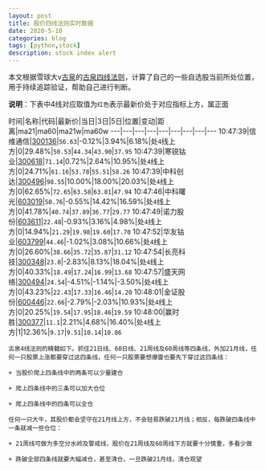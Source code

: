 ```yaml
---
layout: post
title: 股价四线法则实时数据
date: 2020-5-10
categories: blog
tags: [python,stock]
description: stock index alert
---
```



本文根据雪球大v[古泉](https://xueqiu.com/u/7148646888)的[古泉四线法则](https://xueqiu.com/7148646888/130498192)，计算了自己的一些自选股当前所处位置，用于持续追踪验证，帮助自己进行判断。

**说明**：下表中4线对应取值为`红色`表示最新价处于对应指标上方，属正面

时间|名称|代码|最新价|当日|3日|5日|位置|变动|距离|ma21|ma60|ma21w|ma60w
---|---|---|---|---|---|---|---|---
10:47:39|信维通信|[300136](https://xueqiu.com/S/SZ300136)|`56.63`|-0.12%|3.94%|6.18%|处`4`线上方|0|29.48%|`50.53`|`44.34`|`43.90`|`37.95`
10:47:39|寒锐钴业|[300618](https://xueqiu.com/S/SZ300618)|`71.14`|0.72%|2.64%|10.95%|处`4`线上方|0|24.71%|`61.16`|`53.78`|`55.51`|`58.26`
10:47:39|中科创达|[300496](https://xueqiu.com/S/SZ300496)|`98.55`|10.00%|18.00%|20.03%|处`4`线上方|0|62.65%|`72.65`|`63.58`|`63.81`|`47.94`
10:47:46|中科曙光|[603019](https://xueqiu.com/S/SH603019)|`50.76`|-0.55%|14.42%|16.59%|处`4`线上方|0|41.78%|`40.74`|`37.89`|`36.77`|`29.77`
10:47:49|诺力股份|[603611](https://xueqiu.com/S/SH603611)|`22.48`|-0.93%|3.16%|4.98%|处`4`线上方|0|14.94%|`21.29`|`19.98`|`19.60`|`17.70`
10:47:52|华友钴业|[603799](https://xueqiu.com/S/SH603799)|`44.46`|-1.02%|3.08%|10.66%|处`4`线上方|0|26.60%|`38.66`|`35.72`|`35.87`|`31.12`
10:47:54|长亮科技|[300348](https://xueqiu.com/S/SZ300348)|`23.0`|-2.83%|8.13%|18.04%|处`4`线上方|0|40.33%|`18.49`|`17.24`|`16.99`|`13.68`
10:47:57|盛天网络|[300494](https://xueqiu.com/S/SZ300494)|`24.54`|-4.51%|-1.14%|-3.50%|处`4`线上方|0|43.23%|`22.43`|`17.33`|`16.46`|`14.20`
10:48:01|金证股份|[600446](https://xueqiu.com/S/SH600446)|`22.66`|-2.79%|-2.03%|10.93%|处`4`线上方|0|20.25%|`19.54`|`17.95`|`18.46`|`19.59`
10:48:00|赢时胜|[300377](https://xueqiu.com/S/SZ300377)|`11.1`|2.21%|4.68%|16.40%|处`4`线上方|1|12.36%|`9.17`|`9.51`|`10.14`|`10.86`

```
古泉4线法则的精髓如下。抓住21日线、60日线、21周线及60周线等四条线，外加21月线，任何一只股票上涨都要穿过这四条线，任何一只股票要想爆雷也要先下穿过这四条线：

+ 当股价爬上四条线中的两条可以少量建仓

+ 爬上四条线中的三条可以加大仓位

+ 爬上四条线中的四条可以全仓

任何一只大牛，其股价都会坚守在21月线上方，不会轻易跌破21月线；相反，每跌破四条线中一条就减一些仓位：

+ 21周线可做为多空分水岭及警戒线，股价在21周线及60周线下方就要十分慎重，多看少做

+ 跌破全部四条线就要大幅减仓，甚至清仓，一旦跌破21月线，清仓观望
```